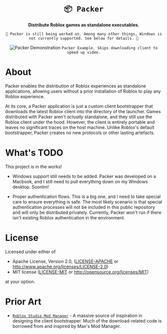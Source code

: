<!-- Allow this file to not have a first line heading -->
<!-- markdownlint-disable-file MD041 no-emphasis-as-heading -->

<!-- inline html -->
<!-- markdownlint-disable-file MD033 -->

<div align="center">

# `📦 Packer`

**Distribute Roblox games as standalone executables.**

`🚧 Packer is still being worked on. Among many other things, Windows is not currently supported. See below for details. 🚧`

![Packer Demonstration](.github/example.gif)
`Packer Example. Skips downloading client to speed up video.`

</div>

# About

Packer enables the distribution of Roblox experiences as standalone applications, allowing users without a prior installation of Roblox to play any Roblox experience.

At its core, a Packer application is just a custom client bootstrapper that downloads the latest Roblox client into the directory of the launcher. Games distributed with Packer aren't *actually* standalone, and they still use the Roblox client under the hood. However, the client is entirely portable and leaves no significant traces on the host machine. Unlike Roblox's default bootstrapper, Packer creates no new protocols or other lasting artefacts.

# What's TODO

This project is in the works!

- Windows support still needs to be added. Packer was developed on a Macbook, and I still need to pull everything down on my Windows desktop. Soontm!

- Proper authentication flows. This is a big one, and I need to take special care to ensure everything is safe. The most likely scenario is that special authentication processes will not be included in this public repository and will only be distributed privately. Currently, Packer won't run if there isn't existing Roblox authentication in the environment.

# License

Licensed under either of

* Apache License, Version 2.0, ([LICENSE-APACHE](LICENSE-APACHE) or <http://www.apache.org/licenses/LICENSE-2.0>)
* MIT license ([LICENSE-MIT](LICENSE-MIT) or <http://opensource.org/licenses/MIT>)

at your option.

# Prior Art

- [`Roblox Studio Mod Manager`](https://github.com/MaximumADHD/Roblox-Studio-Mod-Manager) - A massive source of inspiration in designing the client bootstrapper. Much of the download-related code is borrowed from and inspired by Max's Mod Manager.
